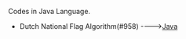 Codes in Java Language.
* Dutch National Flag Algorithm(#958) ---->[Java](/Code/Java/Segregate01and2.java)
